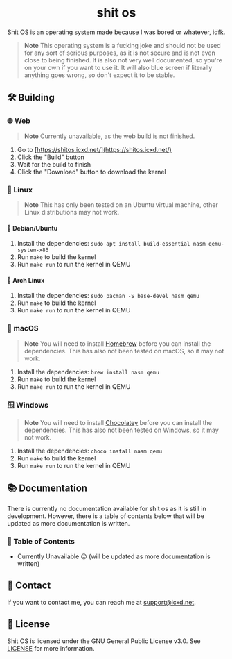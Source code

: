 <div align="center">

# shit os

Shit OS is an operating system made because I was bored or whatever, idfk.

</div>

> **Note**
> This operating system is a fucking joke and should not be used for any sort of serious purposes, as it is not secure and is not even close to being finished. It is also not very well documented, so you're on your own if you want to use it. It will also blue screen if literally anything goes wrong, so don't expect it to be stable.

## 🛠️ Building

### 🌐 Web

> **Note**
> Currently unavailable, as the web build is not finished.

1. Go to [https://shitos.icxd.net/](https://shitos.icxd.net/)
2. Click the "Build" button
3. Wait for the build to finish
4. Click the "Download" button to download the kernel

### 🐧 Linux

> **Note**
> This has only been tested on an Ubuntu virtual machine, other Linux distributions may not work.

#### 🐧 Debian/Ubuntu

1. Install the dependencies: `sudo apt install build-essential nasm qemu-system-x86`
2. Run `make` to build the kernel
3. Run `make run` to run the kernel in QEMU

#### 🐧 Arch Linux

1. Install the dependencies: `sudo pacman -S base-devel nasm qemu`
2. Run `make` to build the kernel
3. Run `make run` to run the kernel in QEMU

### 🍎 macOS

> **Note**
> You will need to install [Homebrew](https://brew.sh/) before you can install the dependencies. This has also not been tested on macOS, so it may not work.

1. Install the dependencies: `brew install nasm qemu`
2. Run `make` to build the kernel
3. Run `make run` to run the kernel in QEMU

### 🪟 Windows

> **Note**
> You will need to install [Chocolatey](https://chocolatey.org/) before you can install the dependencies. This has also not been tested on Windows, so it may not work.

1. Install the dependencies: `choco install nasm qemu`
2. Run `make` to build the kernel
3. Run `make run` to run the kernel in QEMU

## 📚 Documentation

There is currently no documentation available for shit os as it is still in development. However, there is a table of contents below that will be updated as more documentation is written.

### 📖 Table of Contents

- Currently Unavailable 😔 (will be updated as more documentation is written)

## 📧 Contact

If you want to contact me, you can reach me at [support@icxd.net](mailto:support@icxd.net).

## 📝 License

Shit OS is licensed under the GNU General Public License v3.0. See [LICENSE](LICENSE) for more information.
